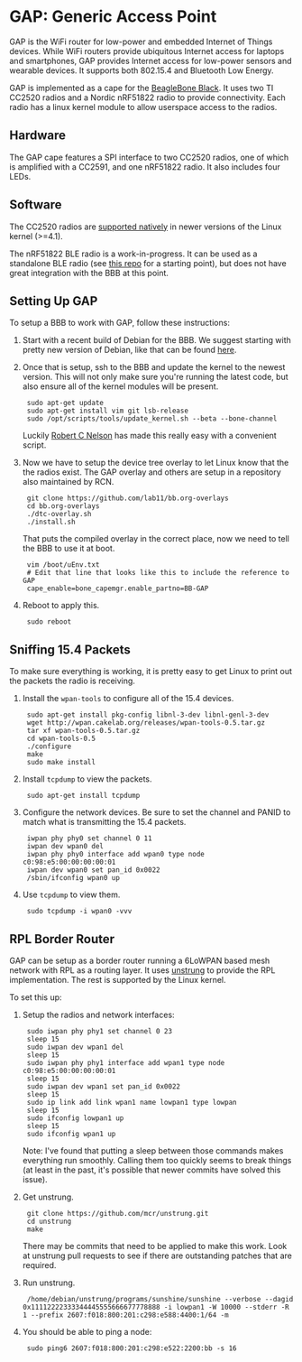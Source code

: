 GAP: Generic Access Point
=========================

GAP is the WiFi router for low-power and embedded Internet of Things devices.
While WiFi routers provide ubiquitous Internet access for laptops and
smartphones, GAP provides Internet access for low-power sensors and wearable
devices. It supports both 802.15.4 and Bluetooth Low Energy.

GAP is implemented as a cape for the
[BeagleBone Black](http://beagleboard.org/black). It uses two TI CC2520 radios
and a Nordic nRF51822 radio to provide connectivity. Each radio has a linux
kernel module to allow userspace access to the radios.

Hardware
--------

The GAP cape features a SPI interface to two CC2520
radios, one of which is amplified with a CC2591, and one nRF51822 radio.
It also includes four LEDs.


Software
--------

The CC2520 radios are
[supported natively](https://github.com/torvalds/linux/blob/master/drivers/net/ieee802154/cc2520.c)
in newer versions of the Linux kernel (>=4.1).

The nRF51822 BLE radio is a work-in-progress. It can be used as a standalone
BLE radio (see [this repo](https://github.com/lab11/nrf5x-base) for a starting
point), but does not have great integration with the BBB at this point.



Setting Up GAP
--------------

To setup a BBB to work with GAP, follow these instructions:

1. Start with a recent build of Debian for the BBB. We suggest starting
with pretty new version of Debian, like that can be found
[here](http://elinux.org/Beagleboard:BeagleBoneBlack_Debian#Jessie_Snapshot_console).

2. Once that is setup, ssh to the BBB and update the kernel to the newest
version. This will not only make sure you're running the latest code,
but also ensure all of the kernel modules will be present.

        sudo apt-get update
        sudo apt-get install vim git lsb-release
        sudo /opt/scripts/tools/update_kernel.sh --beta --bone-channel

    Luckily [Robert C Nelson](https://github.com/RobertCNelson/)
    has made this really easy with a convenient script.

3. Now we have to setup the device tree overlay to let Linux know that
the the radios exist. The GAP overlay and others are setup in a repository also
maintained by RCN.

        git clone https://github.com/lab11/bb.org-overlays
        cd bb.org-overlays
        ./dtc-overlay.sh
        ./install.sh

    That puts the compiled overlay in the correct place, now we need to tell
    the BBB to use it at boot.

        vim /boot/uEnv.txt
        # Edit that line that looks like this to include the reference to GAP
        cape_enable=bone_capemgr.enable_partno=BB-GAP

4. Reboot to apply this.

        sudo reboot



Sniffing 15.4 Packets
---------------------

To make sure everything is working, it is pretty easy to get Linux to
print out the packets the radio is receiving.

1. Install the `wpan-tools` to configure all of the 15.4 devices.

        sudo apt-get install pkg-config libnl-3-dev libnl-genl-3-dev
        wget http://wpan.cakelab.org/releases/wpan-tools-0.5.tar.gz
        tar xf wpan-tools-0.5.tar.gz
        cd wpan-tools-0.5
        ./configure
        make
        sudo make install

1. Install `tcpdump` to view the packets.

        sudo apt-get install tcpdump

2. Configure the network devices. Be sure to set the channel and PANID
to match what is transmitting the 15.4 packets.

        iwpan phy phy0 set channel 0 11
        iwpan dev wpan0 del
        iwpan phy phy0 interface add wpan0 type node c0:98:e5:00:00:00:00:01
        iwpan dev wpan0 set pan_id 0x0022
        /sbin/ifconfig wpan0 up

3. Use `tcpdump` to view them.

        sudo tcpdump -i wpan0 -vvv


RPL Border Router
----------------

GAP can be setup as a border router running a 6LoWPAN based mesh network
with RPL as a routing layer. It uses [unstrung](https://github.com/mcr/unstrung)
to provide the RPL implementation. The rest is supported by the Linux kernel.

To set this up:

1. Setup the radios and network interfaces:

        sudo iwpan phy phy1 set channel 0 23
        sleep 15
        sudo iwpan dev wpan1 del
        sleep 15
        sudo iwpan phy phy1 interface add wpan1 type node c0:98:e5:00:00:00:00:01
        sleep 15
        sudo iwpan dev wpan1 set pan_id 0x0022
        sleep 15
        sudo ip link add link wpan1 name lowpan1 type lowpan
        sleep 15
        sudo ifconfig lowpan1 up
        sleep 15
        sudo ifconfig wpan1 up

   Note: I've found that putting a sleep between those commands makes everything run smoothly.
   Calling them too quickly seems to break things (at least in the past, it's possible
   that newer commits have solved this issue).
  
2. Get unstrung.

        git clone https://github.com/mcr/unstrung.git
        cd unstrung
        make
        
    There may be commits that need to be applied to make this
    work. Look at unstrung pull requests to see if there are
    outstanding patches that are required.
        
3. Run unstrung.

        /home/debian/unstrung/programs/sunshine/sunshine --verbose --dagid 0x11112222333344445555666677778888 -i lowpan1 -W 10000 --stderr -R 1 --prefix 2607:f018:800:201:c298:e588:4400:1/64 -m

4. You should be able to ping a node:

        sudo ping6 2607:f018:800:201:c298:e522:2200:bb -s 16


<!--

### Setup EEPROM

Now we are getting close. We have told Linux about the kernel modules
and added the device tree overlay to a place where Linux can find it.
The last step is to get Linux to load the overlay which will then cause
it to load the kernel modules. This is where the EEPROM comes in.

When the BeagleBone Black boots it checks for EEPROMs present on any capes
and uses the configuration data in the EEPROM to load the correct device
tree overlay.

There exists a utility to create the hexdump (data.eeprom) to flash to the
EEPROM in `/software/utility`. After creating the hexdump, apply a jumper
to the write header near the EEPROM chip and use this command to flash the
EEPROM:

Choose 12 characters to serve as the serial number, in
the form `WWYY&&&&nnnn`. From the SRM:

    WW = 2 digit week of the year of production.
    YY = 2 digit year of production.
    &&&& = Assembly code, up to you to decide.
    nnnn = incrementing board number for week of production.

After creating `data.eeprom` with the eepromflasher utilty, write it to the
cape EEPROM as root.

    # On the BBB
    sudo su
    cat data.eeprom > /sys/bus/i2c/devices/1-0057/eeprom

Where `1-0057` is the default address for the GAP cape. This can be changed
by using the solder jumper pads near the EEPROM on the upper left corner of the
board.

Unfortunately, the BBB debian distribution fails to load custom firmware from
the EEPROM on boot, and requires an capemanager configuration file to be
edited.

    sudo vim /etc/default/capemgr

    # Add this line:
    CAPE=BB-BONE-GAP


CC2520 Border Router
--------------------

One way to use the CC2520s on GAP is with the TinyOS code in a related
repo: [RaspberryPi-CC2520](https://github.com/lab11/raspberrypi-cc2520).
The `BorderRouter` application can be compiled with `make gap`.
-->

<!--


### EEPROM

The capes feature EEPROM that will allow for the BeagleBone capemgr to auto load the driver
and configure pins on boot, in accordance with the Beaglebone Black SRM. There
exists a utility to create the hexdump (data.eeprom) to flash to the EEPROM in
beaglebone-cc2520/software/utility. After creating the hexdump, apply a jumper
to the write header and use this command to flash the EEPROM:

```bash
cat data.eeprom > /sys/bus/i2c/devices/1-0057/eeprom
```

Where 1-0057 is the default address for the Zigbeag cape. This can be changed by
using the solder jumper pads on the upper left corner of the board.


Software
--------

### Install

This guide assumes the default Angstrom distro running under root.<br/>
Clone the repo to wherever you feel fit:

```bash
git clone https://github.com/lab11/beaglebone-cc2520.git
```

Note: you may have to follow the directions [here](http://derekmolloy.ie/fixing-git-and-curl-certificates-problem-on-beaglebone-blac/) to get git working correctly.

An install script is located in /software. <br/>
The script will copy the Device Tree Overlay (DTO) to /lib/firmware, and the driver to /lib/modules/KERNEL_VERSION, where KERNEL_VERSION is your current running kernel version number. <br/>
Navigate to software/ and run the install script:

```bash
cd beaglebone-cc2520/software/
./install
```

If using the Zigbeag cape with configured EEPROM, just plug it in and reboot the beaglebone and your board will be fully functional.

If EEPROM is not configured, to load the Device Tree Overlay manually:

```bash
echo BB-BONE-CC2520 > /sys/devices/bone_capemgr.9/slots
```
This command should complete with no output.
To check that the DTO has loaded, run:

```bash
cat /sys/devices/bone_capemgr.9/slots
```
Note: bone_capemgr.9 may actually be bone_capemgr.8 for different beaglebones. <br/>
You should check to see that there is now an override board in a slot after the virtual HDMI cape. <br/>
Here is my output:

```
 0: 54:PF---
 1: 55:PF---
 2: 56:PF---
 3: 57:PF---
 4: ff:P-O-L Bone-LT-eMMC-2G,00A0,Texas Instrument,BB-BONE-EMMC-2G
 5: ff:P-O-L Bone-Black-HDMI,00A0,Texas Instrument,BB-BONELT-HDMI
 7: ff:P-O-L Override Board Name,00A0,Override Manuf,BB-BONE-CC2520
```

Now that the DTO is loaded, the pins are now muxed correctly for the cc2520 board. We can now load the driver with:

```bash
modprobe cc2520
```

This command should complete with no output. <br/>
You can check that the driver loaded successfully with:

```bash
lsmod
```


#### Testing
You should now have a functioning Zigbeag cape. There are test programs located in software/driver/tests. Try running the write and read program on two beaglebones, and you should be able to see them talking to each other.

#### Install Issues
If you run into issues with any of the above commands, check dmesg for any output from the kernel. <br/>
Run this to check for issues with loading the DTO:

```bash
dmesg | grep bone_capemgr
```

Run this to check for issues with loading the driver:

```bash
dmesg | grep cc2520
```

### Kernel Module

In order to support the CC2520, you need the kernel module located in software/driver. The install script will automatically copy this into /lib/modules/KERNEL_VERSION. <br/>
This driver has been adapted from the [Linux CC2520 Driver](https:/github.com/ab500/linux-cc2520-driver). <br/>
If you would like to compile the driver from source, there is some setup involved.
I've found it easiest to use a symlink and compile from the current kernel on the Beaglebone.

```bash
opkg update
opkg upgrade
```
It would be a good idea to reboot at this point

```bash
opkg install kernel-headers
opkg install kernel-dev
cd /usr/src/kernel
make scripts
ln -s /usr/src/kernel /lib/modules/$(uname -r)/build
```

You can then navigate to beaglebone-cc2520/software/driver and run make to compile the driver. Make sure you re-run the install script, which will copy cc2520.ko to /lib/modules/KERNEL_VERSION and run depmod -a to register the driver with your system. -->
